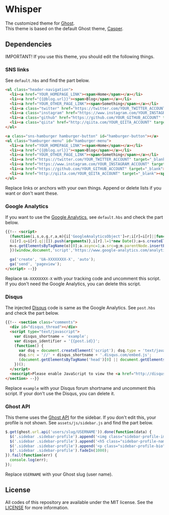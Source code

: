# Whisper
The customized theme for [Ghost](https://github.com/TryGhost/Ghost).  
This theme is based on the default Ghost theme, [Casper](https://github.com/TryGhost/Casper).

## Dependencies
IMPORTANT! If you use this theme, you should edit the following things.

### SNS links
See `default.hbs` and find the part below.

```html
<ul class="header-navigation">
  <li><a href="YOUR_HOMEPAGE_LINK"><span>Home</span></a></li>
  <li><a href="{{@blog.url}}"><span>Blog</span></a></li>
  <li><a href="YOUR_OTHER_PAGE_LINK"><span>Something</span></a></li>
  <li><a class="twitter" href="https://twitter.com/YOUR_TWITTER_ACCOUNT" target="_blank"><i class="sns-twitter"></i></a></li>
  <li><a class="instagram" href="https://www.instagram.com/YOUR_INSTAGRAM_ACCOUNT" target="_blank"><i class="sns-instagram"></i></a></li>
  <li><a class="github" href="https://github.com/YOUR_GITHUB_ACCOUNT" target="_blank"><i class="sns-github"></i></a></li>
  <li><a class="qiita" href="http://qiita.com/YOUR_QIITA_ACCOUNT" target="_blank"><i class="sns-qiita"></i></a></li>
</ul>

<a class="sns-hamburger hamburger-button" id="hamburger-button"></a>
<ul class="hamburger-menu" id="hamburger-menu">
  <li><a href="YOUR_HOMEPAGE_LINK"><span>Home</span></a></li>
  <li><a href="{{@blog.url}}"><span>Blog</span></a></li>
  <li><a href="YOUR_OTHER_PAGE_LINK"><span>Something</span></a></li>
  <li><a href="https://twitter.com/YOUR_TWITTER_ACCOUNT" target="_blank"><span>Twitter</span></a></li>
  <li><a href="https://www.instagram.com/YOUR_INSTAGRAM_ACCOUNT" target="_blank"><span>Instagram</span></a></li>
  <li><a href="https://github.com/YOUR_GITHUB_ACCOUNT" target="_blank"><span>GitHub</span></a></li>
  <li><a href="http://qiita.com/YOUR_QIITA_ACCOUNT" target="_blank"><span>Qiita</span></a></li>
</ul>
```

Replace links or anchors with your own things. Append or delete lists if you want or don't want these.

### Google Analytics
If you want to use the [Google Analytics](https://analytics.google.com), see `default.hbs` and check the part below.

```html
{{!-- <script>
  (function(i,s,o,g,r,a,m){i['GoogleAnalyticsObject']=r;i[r]=i[r]||function(){
  (i[r].q=i[r].q||[]).push(arguments)},i[r].l=1*new Date();a=s.createElement(o),
  m=s.getElementsByTagName(o)[0];a.async=1;a.src=g;m.parentNode.insertBefore(a,m)
  })(window,document,'script','https://www.google-analytics.com/analytics.js','ga');

  ga('create', 'UA-XXXXXXXX-X', 'auto');
  ga('send', 'pageview');
</script> --}}
```

Replace `UA-XXXXXXXX-X` with your tracking code and uncomment this script. If you don't need the Google Analytics, you can delete this script.

### Disqus
The injected [Disqus](https://disqus.com) code is same as the Google Analytics. See `post.hbs` and check the part below.

```html
{{!-- <section class="comments">
  <div id="disqus_thread"></div>
  <script type="text/javascript">
    var disqus_shortname = 'example';
    var disqus_identifier = '{{post.id}}';
    (function() {
      var dsq = document.createElement('script'); dsq.type = 'text/javascript'; dsq.async = true;
      dsq.src = '//' + disqus_shortname + '.disqus.com/embed.js';
      (document.getElementsByTagName('head')[0] || document.getElementsByTagName('body')[0]).appendChild(dsq);
    })();
  </script>
  <noscript>Please enable JavaScript to view the <a href="http://disqus.com/?ref_noscript">comments powered by Disqus.</a></noscript>
</section> --}}
```

Replace `example` with your Disqus forum shortname and uncomment this script. If your don't use the Disqus, you can delete it.

### Ghost API
This theme uses the [Ghost API](https://api.ghost.org) for the sidebar. If you don't edit this, your profile is not shown. See `assets/js/sidebar.js` and find the part below.

```javascript
$.get(ghost.url.api('users/slug/USERNAME')).done(function(data) {
  $('.sidebar .sidebar-profile').append('<img class="sidebar-profile-image" src="' + data.users[0].image + '"alt="' + data.users[0].name + '">');
  $('.sidebar .sidebar-profile').append('<h5 class="sidebar-profile-name">' + data.users[0].name + '</h5>');
  $('.sidebar .sidebar-profile').append('<p class="sidebar-profile-bio">' + data.users[0].bio + '</p>');
  $('.sidebar .sidebar-profile').fadeIn(1000);
}).fail(function(err) {
  console.log(err);
});
```

Replace `USERNAME` with your Ghost slug (user name).

## License
All codes of this repository are available under the MIT license. See the [LICENSE](https://github.com/noraworld/whisper/blob/master/LICENSE) for more information.
